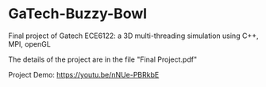 # GaTech-Buzzy-Bowl
Final project of Gatech ECE6122: a 3D multi-threading simulation using C++, MPI, openGL

The details of the project are in the file "Final Project.pdf"

Project Demo: https://youtu.be/nNUe-PBRkbE

